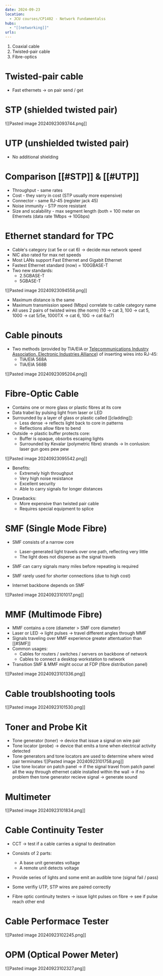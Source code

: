 ```yaml
---
date: 2024-09-23
location:
  - JCU courses/CP1402 - Network Fundamentalss
hubs:
  - "[[networking]]"
urls:
---
```


1. Coaxial cable
2. Twisted-pair cable
3. Fibre-optics

# Twisted-pair cable
+ Fast ethernets -> on pair send / get

# STP (shielded twisted pair)
![[Pasted image 20240923093744.png]]

# UTP (unshielded twisted pair)
+ No additional shielding

# Comparison [[#STP]] & [[#UTP]]
+ Throughput - same rates
+ Cost - they varry in cost (STP usually more expensive) 
+ Connector - same RJ-45 (register jack 45) 
+ Noise immunity - STP more resistant
+ Size and scalability - max segment length (both = 100 meter on Ethernets (data rate 1Mbps -> 10Gbps)

# Ethernet standard for TPC
+ Cable's category (cat 5e or cat 6) -> decide max network speed
+ NIC also rated for max net speeds
+ Most LANs support Fast Ethernet and Gigabit Ethernet
+ Fastest Ethernet standard (now) = 100GBASE-T
+ Two new standards:
    * 2.5GBASE-T
    * 5GBASE-T

![[Pasted image 20240923094558.png]]
+ Maximum distance is the same
+ Maximum transmission speed (Mbps) correlate to cable category name
+ All uses 2 pairs of twisted wires (the norm) 
(10 -> cat 3, 100 -> cat 5, 1000 -> cat 5/5e, 1000TX -> cat 6, 10G -> cat 6a/7)
# Cable pinouts
+ Two methods (provided by TIA/EIA or [Telecommunications Industry Association. Electronic Industries Alliance](https://csrc.nist.gov/glossary/term/telecommunications_industry_association_electronic_industries_alliance)) of inserting wires into RJ-45:
    + TIA/EIA 568A
    + TIA/EIA 568B

![[Pasted image 20240923095204.png]]

# Fibre-Optic Cable
+ Contains one or more glass or plastic fibres at its core
+ Data trabel by pulsing light from laser or LED 
+ Surrounded by a layer of glass or plastic called [[cladding]]: 
    - Less dense -> reflects light back to core in patterns
    - Reflections allow fibre to bend
+ Outside -> plastic buffer protects core:
    - Buffer is opaque, obsorbs escaping lights
    - Surrounded by Kevalar (polymetric fibre) strands
-> In conlusion: laser gun goes pew pew 

![[Pasted image 20240923095542.png]]

* Benefits:
    + Extremely high throughput
    + Very high noise resistance
    + Excellent security
    + Able to carry signals for longer distances

+ Drawbacks:
    + More expensive than twisted pair cable
    + Requires special equipment to splice

# SMF (Single Mode Fibre)
+ SMF consists of a narrow core 
    + Laser-generated light travels over one path, reflecting very little
    + The light does not disperse as the signal travels

+ SMF can carry signals many miles before repeating is required
+ SMF rarely used for shorter connections (due to high cost)
+ Internet backbone depends on SMF

![[Pasted image 20240923101017.png]]

# MMF (Multimode Fibre)
+ MMF contains a core (diameter > SMF core diameter)
+ Laser or LED -> light pulses -> travel different angles through MMF
+ Signals traveling over MMF experience greater attentuation than [[#SMF]]
+ Common usages:
    + Cables for routers / switches / servers on backbone of network
    + Cables to connect a desktop workstation to network
+ Transition SMF & MMF might occur at FDP (fibre distribution panel)

![[Pasted image 20240923101336.png]]

# Cable troublshooting tools

![[Pasted image 20240923101530.png]]

# Toner and Probe Kit
+ Tone generator (toner) -> device that issue a signal on wire pair
+ Tone locator (probe) -> device that emits a tone when electrical activity detected
+ Tone generators and tone locators are used to determine where wired pair terminates
![[Pasted image 20240923101758.png]]
+ Use tone locator on patch panel -> if the signal travel from patch panel all the way through ethernet cable installed within the wall -> if no problem then tone generator recieve signal -> generate sound 

# Multimeter
![[Pasted image 20240923101834.png]]

# Cable Continuity Tester
+ CCT -> test if a cable carries a signal to destination
+ Consists of 2 parts:
    + A base unit generates voltage
    + A remote unit detects voltage

+ Provide series of lights and some emit an audible tone (signal fail / pass)
+ Some verifiy UTP, STP wires are paired correctly
+ Fibre optic continuity testers -> issue light pulses on fibre -> see if pulse reach other end

# Cable Performace Tester
![[Pasted image 20240923102245.png]]

# OPM (Optical Power Meter)
![[Pasted image 20240923102327.png]]
